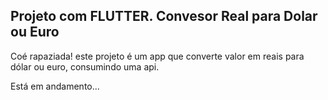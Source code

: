 ## Projeto com FLUTTER. Convesor Real para Dolar ou Euro
Coé rapaziada! este projeto é um app que converte valor em reais para dólar ou euro, consumindo uma api.

Está em andamento...
